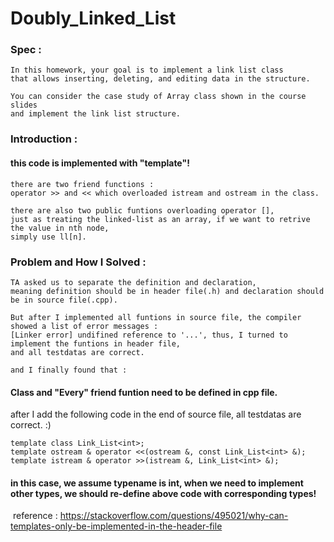 # Doubly_Linked_List

### Spec :

    In this homework, your goal is to implement a link list class 
    that allows inserting, deleting, and editing data in the structure. 
    
    You can consider the case study of Array class shown in the course slides 
    and implement the link list structure.

### Introduction :
   
   ####  this code is implemented with "template"!
   
    there are two friend functions : 
    operator >> and << which overloaded istream and ostream in the class.
    
    there are also two public funtions overloading operator [],
    just as treating the linked-list as an array, if we want to retrive the value in nth node,
    simply use ll[n].
   	
### Problem and How I Solved :
    
    TA asked us to separate the definition and declaration,
    meaning definition should be in header file(.h) and declaration should be in source file(.cpp). 
    
    But after I implemented all funtions in source file, the compiler showed a list of error messages :
    [Linker error] undifined reference to '...', thus, I turned to implement the funtions in header file,
    and all testdatas are correct.
    
    and I finally found that : 
    
 #### Class and "Every" friend funtion need to be defined in cpp file.
   
   after I add the following code in the end of source file, all testdatas are correct. :)
   
    template class Link_List<int>;
    template ostream & operator <<(ostream &, const Link_List<int> &);
    template istream & operator >>(istream &, Link_List<int> &); 
    
 #### in this case, we assume typename is int, when we need to implement other types, we should re-define above code with corresponding types!
 
  reference :
  https://stackoverflow.com/questions/495021/why-can-templates-only-be-implemented-in-the-header-file
